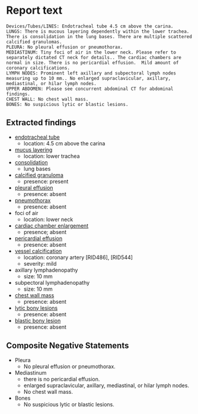 # Report text

```text
Devices/Tubes/LINES: Endotracheal tube 4.5 cm above the carina.
LUNGS: There is mucous layering dependently within the lower trachea. There is consolidation in the lung bases. There are multiple scattered calcified granulomas.
PLEURA: No pleural effusion or pneumothorax.
MEDIASTINUM: Tiny foci of air in the lower neck. Please refer to separately dictated CT neck for details.. The cardiac chambers are normal in size. There is no pericardial effusion.  Mild amount of coronary calcifications.
LYMPH NODES: Prominent left axillary and subpectoral lymph nodes measuring up to 10 mm.. No enlarged supraclavicular, axillary, mediastinal, or hilar lymph nodes.
UPPER ABDOMEN: Please see concurrent abdominal CT for abdominal findings.
CHEST WALL: No chest wall mass.
BONES: No suspicious lytic or blastic lesions.
```

## Extracted findings

- [endotracheal tube](../../definitions/upmedic/EndotrachealTube.cde.md)
  - location: 4.5 cm above the carina
- [mucus layering](../../definitions/hood/airway-mucus-plugging.json)
  - location: lower trachea
- [consolidation](../../definitions/smartreporting/consolidation.txt)
  - lung bases
- [calcified granuloma](../../definitions/hood/calcified-granuloma.json)
  - presence: present
- [pleural effusion](../../definitions/hood/pleural-effusion.json)
  - presence: absent
- [pneumothorax](../../definitions/hood/pneumothorax.json)
  - presence: absent
- foci of air
  - location: lower neck
- [cardiac chamber enlargement](../../definitions/upmedic/Cardiomegaly.cde.md)
  - presence; absent
- [pericardial effusion](../../definitions/hood/pericardial-effusion.json)
  - presence: absent
- [vessel calcification](../../definitions/nuance/coronary_artery_calcification.json)
  - location: coronary artery \[RID486\], \[RID544\]
  - severity: mild
- axillary lymphadenopathy
  - size: 10 mm
- subpectoral lymphadenopathy
  - size: 10 mm
- [chest wall mass](../../definitions/hood/chest-wall.json)  
  - presence: absent
- [lytic bony lesions](../../definitions/hood/lytic-lesion.md)
  - presence: absent
- [blastic bony lesion](../../definitions/hood/sclerotic-lesion.md)
  - presence: absent

## Composite Negative Statements

- Pleura
  - No pleural effusion or pneumothorax.
- Mediastinum
  - there is no pericardial effusion.
  - enlarged supraclavicular, axillary, mediastinal, or hilar lymph nodes.
  - No chest wall mass.
- Bones
  - No suspicious lytic or blastic lesions.
  